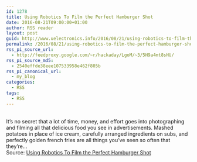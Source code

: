 ```yaml
---
id: 1278
title: Using Robotics To Film the Perfect Hamburger Shot
date: 2016-08-21T09:00:00+01:00
author: RSS reader
layout: post
guid: http://www.uelectronics.info/2016/08/21/using-robotics-to-film-the-perfect-hamburger-shot/
permalink: /2016/08/21/using-robotics-to-film-the-perfect-hamburger-shot/
rss_pi_source_url:
  - http://feedproxy.google.com/~r/hackaday/LgoM/~3/5H9a4mt8sHU/
rss_pi_source_md5:
  - 2540effde38eee107533958e462f805b
rss_pi_canonical_url:
  - my_blog
categories:
  - RSS
tags:
  - RSS
---
```

&#013;  
It’s no secret that a lot of time, money, and effort goes into photographing and filming all that delicious food you see in advertisements. Mashed potatoes in place of ice cream, carefully arranged ingredients on subs, and perfectly golden french fries are all things you’ve seen so often that they’re…&#013;  
Source: <a href="http://feedproxy.google.com/~r/hackaday/LgoM/~3/5H9a4mt8sHU/" target="_blank">Using Robotics To Film the Perfect Hamburger Shot</a>